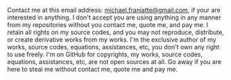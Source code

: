 ﻿Contact me at this email address: michael.franiatte@gmail.com, if your are interested in anything. I don't accept you are using anything in any manner from my repositories without you contact me, quote me, and pay me. I retain all rights on my source codes, and you may not reproduce, distribute, or create derivative works from my works. I'm the exclusive author of my works, source codes, equations, assistances, etc, you don't own any right to use freely. I'm on GitHub for copyrights, my works, source codes, equations, assistances, etc, are not open sources at all. Go away if you are here to steal me without contact me, quote me and pay me.